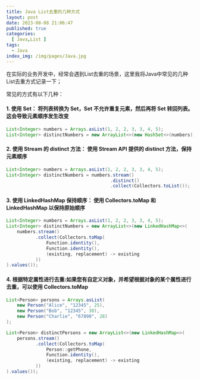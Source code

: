 ```yaml
---
title: Java List去重的几种方式
layout: post
date: 2023-08-08 21:06:47
published: true
categories:
  [ Java,List ]
tags:
  - Java
index_img: /img/pages/Java.jpg
---
```

在实际的业务开发中，经常会遇到List去重的场景，这里我将Java中常见的几种List去重方式记录一下；
<!-- more -->
常见的方式有以下几种：
#### 1. 使用 Set： 将列表转换为 Set，Set 不允许重复元素，然后再将 Set 转回列表。这会导致元素顺序发生改变
```java
List<Integer> numbers = Arrays.asList(1, 2, 2, 3, 3, 4, 5);
List<Integer> distinctNumbers = new ArrayList<>(new HashSet<>(numbers));
```
#### 2. 使用 Stream 的 distinct 方法： 使用 Stream API 提供的 distinct 方法，保持元素顺序
```java
List<Integer> numbers = Arrays.asList(1, 2, 2, 3, 3, 4, 5);
List<Integer> distinctNumbers = numbers.stream()
                                       .distinct()
                                       .collect(Collectors.toList());
```
#### 3. 使用 LinkedHashMap 保持顺序： 使用 Collectors.toMap 和 LinkedHashMap 以保持原始顺序
```java
List<Integer> numbers = Arrays.asList(1, 2, 2, 3, 3, 4, 5);
List<Integer> distinctNumbers = new ArrayList<>(new LinkedHashMap<>(
    numbers.stream()
           .collect(Collectors.toMap(
               Function.identity(),
               Function.identity(),
               (existing, replacement) -> existing
           ))
).values());
```
#### 4. 根据特定属性进行去重:如果您有自定义对象，并希望根据对象的某个属性进行去重，可以使用 Collectors.toMap
```java
List<Person> persons = Arrays.asList(
    new Person("Alice", "12345", 25),
    new Person("Bob", "12345", 30),
    new Person("Charlie", "67890", 28)
);

List<Person> distinctPersons = new ArrayList<>(new LinkedHashMap<>(
    persons.stream()
           .collect(Collectors.toMap(
               Person::getPhone,
               Function.identity(),
               (existing, replacement) -> existing
           ))
).values());
```

